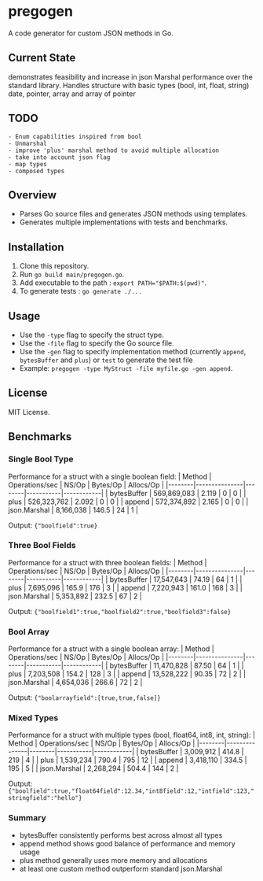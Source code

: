 # pregogen

A code generator for custom JSON methods in Go.

## Current State
demonstrates feasibility and increase in json Marshal performance over the standard library.
Handles structure with basic types (bool, int, float, string) date, pointer, array and array of pointer

## TODO 
	- Enum capabilities inspired from bool
	- Unmarshal
	- improve 'plus' marshal method to avoid multiple allocation
	- take into account json flag
	- map types
	- composed types

## Overview
- Parses Go source files and generates JSON methods using templates.
- Generates multiple implementations with tests and benchmarks.

## Installation
1. Clone this repository.
2. Run `go build main/pregogen.go`.
3. Add executable to the path : `export PATH="$PATH:$(pwd)"`.
4. To generate tests : `go generate ./...`

## Usage
- Use the `-type` flag to specify the struct type.
- Use the `-file` flag to specify the Go source file.
- Use the `-gen`  flag to specify implementation method (currently `append`, `bytesBuffer` and `plus`) or `test` to generate the test file
- Example: `pregogen -type MyStruct -file myfile.go -gen append`.

## License
MIT License.

## Benchmarks

### Single Bool Type
Performance for a struct with a single boolean field:
| Method | Operations/sec | NS/Op | Bytes/Op | Allocs/Op |
|--------|---------------|--------|-----------|------------|
| bytesBuffer | 569,869,083 | 2.119 | 0 | 0 |
| plus | 526,323,762 | 2.092 | 0 | 0 |
| append | 572,374,892 | 2.165 | 0 | 0 |
| json.Marshal | 8,166,038 | 146.5 | 24 | 1 |

Output: `{"boolfield":true}`

### Three Bool Fields
Performance for a struct with three boolean fields:
| Method | Operations/sec | NS/Op | Bytes/Op | Allocs/Op |
|--------|---------------|--------|-----------|------------|
| bytesBuffer | 17,547,643 | 74.19 | 64 | 1 |
| plus | 7,695,096 | 165.9 | 176 | 3 |
| append | 7,220,943 | 161.0 | 168 | 3 |
| json.Marshal | 5,353,892 | 232.5 | 67 | 2 |

Output: `{"boolfield1":true,"boolfield2":true,"boolfield3":false}`

### Bool Array
Performance for a struct with a single boolean array:
| Method | Operations/sec | NS/Op | Bytes/Op | Allocs/Op |
|--------|---------------|--------|-----------|------------|
| bytesBuffer | 11,470,828 | 87.50 | 64 | 1 |
| plus | 7,203,508 | 154.2 | 128 | 3 |
| append | 13,528,222 | 90.35 | 72 | 2 |
| json.Marshal | 4,654,036 | 266.6 | 72 | 2 |

Output: `{"boolarrayfield":[true,true,false]}`

### Mixed Types
Performance for a struct with multiple types (bool, float64, int8, int, string):
| Method | Operations/sec | NS/Op | Bytes/Op | Allocs/Op |
|--------|---------------|--------|-----------|------------|
| bytesBuffer | 3,009,912 | 414.8 | 219 | 4 |
| plus | 1,539,234 | 790.4 | 795 | 12 |
| append | 3,418,110 | 334.5 | 195 | 5 |
| json.Marshal | 2,268,294 | 504.4 | 144 | 2 |

Output: `{"boolfield":true,"float64field":12.34,"int8field":12,"intfield":123,"stringfield":"hello"}`

### Summary
- bytesBuffer consistently performs best across almost all types
- append method shows good balance of performance and memory usage
- plus method generally uses more memory and allocations
- at least one custom method outperform standard json.Marshal